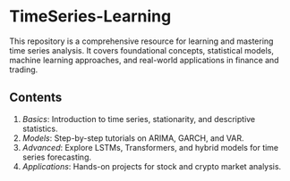 # TimeSeries-Learning
This repository is a comprehensive resource for learning and mastering time series analysis. It covers foundational concepts, statistical models, machine learning approaches, and real-world applications in finance and trading.

## Contents  
1. *Basics*: Introduction to time series, stationarity, and descriptive statistics.  
2. *Models*: Step-by-step tutorials on ARIMA, GARCH, and VAR.  
3. *Advanced*: Explore LSTMs, Transformers, and hybrid models for time series forecasting.  
4. *Applications*: Hands-on projects for stock and crypto market analysis.  


